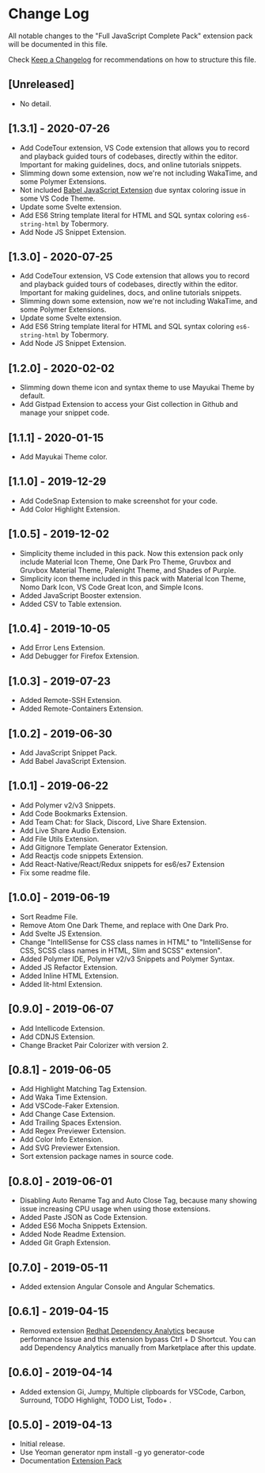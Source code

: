 # Change Log

All notable changes to the "Full JavaScript Complete Pack" extension pack will be documented in this file.

Check [Keep a Changelog](http://keepachangelog.com/) for recommendations on how to structure this file.

## [Unreleased]

- No detail.

## [1.3.1] - 2020-07-26

- Add CodeTour extension, VS Code extension that allows you to record and playback guided tours of codebases, directly within the editor. Important for making guidelines, docs, and online tutorials snippets.
- Slimming down some extension, now we're not including WakaTime, and some Polymer Extensions.
- Not included [Babel JavaScript Extension](https://marketplace.visualstudio.com/items?itemName=mgmcdermott.vscode-language-babel) due syntax coloring issue in some VS Code Theme.
- Update some Svelte extension.
- Add ES6 String template literal for HTML and SQL syntax coloring `es6-string-html` by Tobermory.
- Add Node JS Snippet Extension.

## [1.3.0] - 2020-07-25

- Add CodeTour extension, VS Code extension that allows you to record and playback guided tours of codebases, directly within the editor. Important for making guidelines, docs, and online tutorials snippets.
- Slimming down some extension, now we're not including WakaTime, and some Polymer Extensions.
- Update some Svelte extension.
- Add ES6 String template literal for HTML and SQL syntax coloring `es6-string-html` by Tobermory.
- Add Node JS Snippet Extension.

## [1.2.0] - 2020-02-02

- Slimming down theme icon and syntax theme to use Mayukai Theme by default.
- Add Gistpad Extension to access your Gist collection in Github and manage your snippet code.

## [1.1.1] - 2020-01-15

- Add Mayukai Theme color.

## [1.1.0] - 2019-12-29

- Add CodeSnap Extension to make screenshot for your code.
- Add Color Highlight Extension.

## [1.0.5] - 2019-12-02

- Simplicity theme included in this pack. Now this extension pack only include Material Icon Theme, One Dark Pro Theme, Gruvbox and Gruvbox Material Theme, Palenight Theme, and Shades of Purple.
- Simplicity icon theme included in this pack with Material Icon Theme, Nomo Dark Icon, VS Code Great Icon, and Simple Icons.
- Added JavaScript Booster extension.
- Added CSV to Table extension.

## [1.0.4] - 2019-10-05

- Add Error Lens Extension.
- Add Debugger for Firefox Extension.

## [1.0.3] - 2019-07-23

- Added Remote-SSH Extension.
- Added Remote-Containers Extension.

## [1.0.2] - 2019-06-30

- Add JavaScript Snippet Pack.
- Add Babel JavaScript Extension.

## [1.0.1] - 2019-06-22

- Add Polymer v2/v3 Snippets.
- Add Code Bookmarks Extension.
- Add Team Chat: for Slack, Discord, Live Share Extension.
- Add Live Share Audio Extension.
- Add File Utils Extension.
- Add Gitignore Template Generator Extension.
- Add Reactjs code snippets Extension.
- Add React-Native/React/Redux snippets for es6/es7 Extension
- Fix some readme file.

## [1.0.0] - 2019-06-19

- Sort Readme File.
- Remove Atom One Dark Theme, and replace with One Dark Pro.
- Add Svelte JS Extension.
- Change "IntelliSense for CSS class names in HTML" to "IntelliSense for CSS, SCSS class names in HTML, Slim and SCSS" extension".
- Added Polymer IDE, Polymer v2/v3 Snippets and Polymer Syntax.
- Added JS Refactor Extension.
- Added Inline HTML Extension.
- Added lit-html Extension.

## [0.9.0] - 2019-06-07

- Add Intellicode Extension.
- Add CDNJS Extension.
- Change Bracket Pair Colorizer with version 2.

## [0.8.1] - 2019-06-05

- Add Highlight Matching Tag Extension.
- Add Waka Time Extension.
- Add VSCode-Faker Extension.
- Add Change Case Extension.
- Add Trailing Spaces Extension.
- Add Regex Previewer Extension.
- Add Color Info Extension.
- Add SVG Previewer Extension.
- Sort extension package names in source code.

## [0.8.0] - 2019-06-01

- Disabling Auto Rename Tag and Auto Close Tag, because many showing issue increasing CPU usage when using those extensions.
- Added Paste JSON as Code Extension.
- Added ES6 Mocha Snippets Extension.
- Added Node Readme Extension.
- Added Git Graph Extension.

## [0.7.0] - 2019-05-11

- Added extension Angular Console and Angular Schematics.

## [0.6.1] - 2019-04-15

- Removed extension [Redhat Dependency Analytics](https://marketplace.visualstudio.com/items?itemName=redhat.fabric8-analytics) because performance Issue and this extension bypass Ctrl + D Shortcut. You can add Dependency Analytics manually from Marketplace after this update.

## [0.6.0] - 2019-04-14

- Added extension Gi, Jumpy, Multiple clipboards for VSCode, Carbon, Surround, TODO Highlight, TODO List, Todo+ .

## [0.5.0] - 2019-04-13

- Initial release.
- Use Yeoman generator npm install -g yo generator-code
- Documentation [Extension Pack](https://code.visualstudio.com/api/get-started/your-first-extension)
